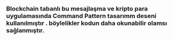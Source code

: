 <h3>Blockchain tabanlı bu mesajlaşma ve kripto para uygulamasında Command Pattern tasarımm deseni kullanılmıştır . böylelikler kodun daha okunabilir olamsı sağlanmıştır.</h3>